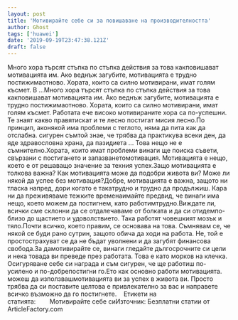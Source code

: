 ```yaml
---
layout: post
title: 'Мотивирайте себе си за повишаване на производителността'
author: Ghost
tags: ['huawei']
date: '2019-09-19T23:47:38.121Z'
draft: false
---
```


Много хора търсят стъпка по стъпка действия за това какповишават мотивацията им. Ако веднъж загубите, мотивацията е трудно постижимаотново. Хората, които са силно мотивирани, имат голям късмет. В ...Много хора търсят стъпка по стъпка действия за това какповишават мотивацията им. Ако веднъж загубите, мотивацията е трудно постижимаотново. Хората, които са силно мотивирани, имат голям късмет. Работата ече високо мотивираните хора са по-успешни. Те знаят какво правятискат и те лесно постигат мисия лесно.По принцип, аконякой има проблеми с теглото, няма да пита как да отслабна. сигурен съмтой знае, че трябва да практикува всеки ден, да яде здравословна храна, да пазидиета ... Това нещо не е съмнително.Хората, които имат проблеми винаги ще поиска съвети, свързани с постигането и запазванетомотивация. Мотивацията е нещо, което е от решаващо значение за техния успех.Защо мотивацията е толкова важна? Как мотивацията може да подобри живота ви? Може ли някой да успее без мотивация?Добре, мотивацията е важна, защото ни тласка напред, дори когато е такатрудно и трудно да продължиш. Кара ни да преживяваме тежките временаимайте предвид, че винаги има нещо, което можем да постигнем, като работимтрудно.Виждате ли, всички сме склонни да се отдалечаваме от болката и да си отидемпо-близо до щастието и удоволствието. Така работят човешкият мозък и тяло.Почти всичко, което правим, се основава на това. Съмнявам се, че някой се буди рано сутрин, защото обича да ходи на работа. Не, той е простострахуват се да не бъдат уволнени и да загубят финансова свобода.За дамотивирайте се, винаги гледайте дългосрочните си цели и нека товада ви преведе през работата. Това е като морков на клечка. Осигуряване себе си награда и съм сигурен, че ще работиш по-усилено и по-добрепостигни го.Ето как основно работи мотивацията. можеш да използвашмотивацията ви за успех в живота ви. Просто трябва да си поставите целтова е привлекателно за вас и направете всичко възможно да го постигнете.    Етикети на статията:        Мотивирайте себе сиИзточник: Безплатни статии от ArticleFactory.com
